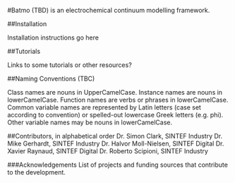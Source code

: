 #Batmo (TBD) is an electrochemical continuum modelling framework.

##Installation

Installation instructions go here

##Tutorials

Links to some tutorials or other resources?

##Naming Conventions (TBC)

Class names are nouns in UpperCamelCase. 
Instance names are nouns in lowerCamelCase.
Function names are verbs or phrases in lowerCamelCase.
Common variable names are represented by Latin letters (case set according to convention) or spelled-out lowercase Greek letters (e.g. phi).
Other variable names may be nouns in lowerCamelCase.

##Contributors, in alphabetical order
Dr. Simon Clark, SINTEF Industry
Dr. Mike Gerhardt, SINTEF Industry
Dr. Halvor Moll-Nielsen, SINTEF Digital
Dr. Xavier Raynaud, SINTEF Digital 
Dr. Roberto Scipioni, SINTEF Industry

###Acknowledgements
List of projects and funding sources that contribute to the development.